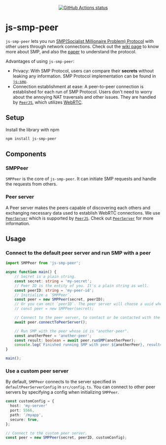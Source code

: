 <p align="center">
  <a href="https://github.com/actions/checkout"><img alt="GitHub Actions status" src="https://github.com/mhchia/js-smp-peer/workflows/nodejs-test/badge.svg"></a>
</p>

# js-smp-peer

`js-smp-peer` lets you run [SMP(Socialist Millionaire Problem) Protocol][smp_paper] with other users through network connections. Check out the [wiki page][smp_wiki] to know more about SMP, and also the [paper][smp_paper] to understand the protocol.

Advantages of using `js-smp-peer`:
- Privacy: With SMP Protocol, users can compare their **secrets** without leaking any information. SMP Protocol implementation can be found in [`js-smp`][js_smp].
- Connection establishment at ease: A peer-to-peer connection is established for each run of SMP Protocol. Users don't need to worry about the annoying NAT traversals and other issues. They are handled by [`PeerJS`][peerjs], which utilizes [WebRTC][webrtc].

## Setup
Install the library with npm
```bash
npm install js-smp-peer
```

## Components

### SMPPeer
`SMPPeer` is the core of `js-smp-peer`. It can initiate SMP requests and handle the requests from others.

### Peer server
A Peer server makes the peers capable of discovering each others and exchanging necessary data used to establish WebRTC connections. We use [`PeerServer`][peerjs_server] which is supported by [`PeerJS`][peerjs]. Check out [`PeerServer`][peerjs_server] for more information.

## Usage

### Connect to the default peer server and run SMP with a peer
```typescript
import SMPPeer from 'js-smp-peer';

async function main() {
    // Secret is a plain string.
    const secret: string = 'my-secret';
    // Peer ID is the entity of you. It's a plain string as well.
    const peerID: string = 'my-peer-id';
    // Initialize a `SMPPeer`.
    const peer = new SMPPeer(secret, peerID);
    // Or you can omit `peerID`. The peer server will choose a uuid when connected to it.
    // const peer = new SMPPeer(secret);

    // Connect to the peer server, to contact or be contacted with the other peers.
    await peer.connectToPeerServer();

    // Run SMP with the peer whose id is "another-peer".
    const anotherPeer = 'another-peer';
    const result: boolean = await peer.runSMP(anotherPeer);
    console.log(`Finished running SMP with peer ${anotherPeer}, result=${result}`);
}

main();
```

### Use a custom peer server

By default, `SMPPeer` connects to the server specified in `defaultPeerServerConfig` in `src/config.ts`. You can connect to other peer servers by specifying a config when initializing `SMPPeer`.

<!-- TODO: Add default server -->

```typescript
const customConfig = {
  host: 'my-server'
  port: 5566,
  path: '/myapp',
  secure: true,
};

// Connect to the custom peer server.
const peer = new SMPPeer(secret, peerID, customConfig);
```

[peerjs]: https://github.com/peers/peerjs
[peerjs_server]: https://github.com/peers/peerjs-server
[smp_wiki]: https://en.wikipedia.org/wiki/Socialist_millionaires
[smp_paper]: https://www.win.tue.nl/~berry/papers/dam.pdf
[js_smp]: https://github.com/mhchia/js-smp
[webrtc]: https://webrtc.org
